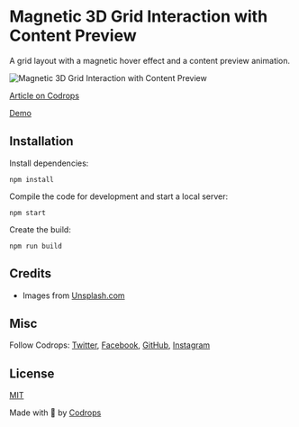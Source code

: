 # Magnetic 3D Grid Interaction with Content Preview

A grid layout with a magnetic hover effect and a content preview animation.

![Magnetic 3D Grid Interaction with Content Preview](https://tympanus.net/codrops/wp-content/uploads/2021/04/3DGridContentPreview.jpg)

[Article on Codrops](https://tympanus.net/codrops/?p=54253)

[Demo](http://tympanus.net/Development/3DGridContentPreview/)


## Installation

Install dependencies:

```
npm install
```

Compile the code for development and start a local server:

```
npm start
```

Create the build:

```
npm run build
```

## Credits

- Images from [Unsplash.com](https://unsplash.com)

## Misc

Follow Codrops: [Twitter](http://www.twitter.com/codrops), [Facebook](http://www.facebook.com/codrops), [GitHub](https://github.com/codrops), [Instagram](https://www.instagram.com/codropsss/)

## License
[MIT](LICENSE)

Made with :blue_heart: by [Codrops](http://www.codrops.com)